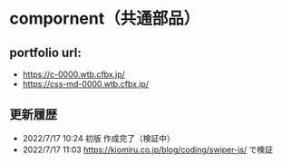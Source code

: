 # compornent（共通部品）

## portfolio url:

- https://c-0000.wtb.cfbx.jp/
- https://css-md-0000.wtb.cfbx.jp/

## 更新履歴

- 2022/7/17 10:24 初版 作成完了（検証中）
- 2022/7/17 11:03 https://kiomiru.co.jp/blog/coding/swiper-js/ で検証

